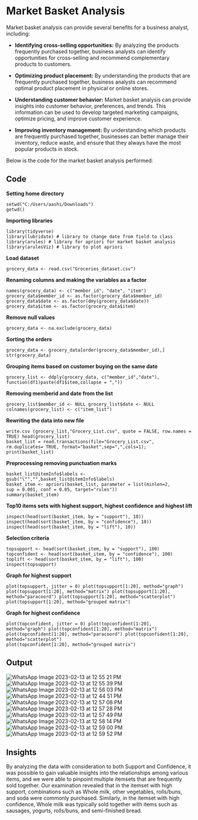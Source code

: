 
# Market Basket Analysis 

Market basket analysis can provide several benefits for a business analyst, including:

* 	**Identifying cross-selling opportunities:** By analyzing the products frequently purchased together, business analysts can identify opportunities for cross-selling and recommend complementary products to customers.

* 	**Optimizing product placement:** By understanding the products that are frequently purchased together, business analysts can recommend optimal product placement in physical or online stores.

* 	**Understanding customer behavior:** Market basket analysis can provide insights into customer behavior, preferences, and trends. This information can be used to develop targeted marketing campaigns, optimize pricing, and improve customer experience.

* 	**Improving inventory management:** By understanding which products are frequently purchased together, businesses can better manage their inventory, reduce waste, and ensure that they always have the most popular products in stock.

Below is the code for the market basket analysis performed:



## Code
**Setting home directory**
```rscript
setwd("C:/Users/aashi/Downloads")
getwd()
```
**Importing libraries**
```rscript
library(tidyverse)
library(lubridate) # library to change date from field to class 
library(arules)	# library for apriori for market basket analysis 
library(arulesViz) # library to plot apriori

```
**Load dataset**
```rscript
grocery_data <- read.csv("Groceries_dataset.csv")
```
**Renaming columns and making the variables as a factor**
```rscript
names(grocery_data) <- c("member_id", "date", "item") grocery_data$member_id <- as.factor(grocery_data$member_id) grocery_data$date <- as.factor(dmy(grocery_data$date)) grocery_data$item <- as.factor(grocery_data$item)
```
**Remove null values**
```rscript
grocery_data <- na.exclude(grocery_data)
```
**Sorting the orders**
```rscript
grocery_data <- grocery_data[order(grocery_data$member_id),]
str(grocery_data)
```
**Grouping items based on customer buying on the same date**
```rscript
grocery_list <- ddply(grocery_data, c("member_id","date"),
function(df1)paste(df1$item,collapse = ","))
```
**Removing memberid and date from the list**
```rscript
grocery_list$member_id <- NULL grocery_list$date <- NULL colnames(grocery_list) <- c("item_list")
```
**Rewriting the data into new file**
```rscript
write.csv (grocery_list,"Grocery_List.csv", quote = FALSE, row.names = TRUE) head(grocery_list)
basket_list = read.transactions(file="Grocery_List.csv",
rm.duplicates= TRUE, format="basket",sep=",",cols=1);
print(basket_list)
```
**Preprocessing removing punctuation marks**
```rscript
basket_list@itemInfo$labels <- gsub("\"","",basket_list@itemInfo$labels)
basket_item <- apriori(basket_list, parameter = list(minlen=2,
sup = 0.001, conf = 0.05, target="rules"))
summary(basket_item)
```
**Top10 items sets with highest support, highest confidence and highest lift**
```rscript
inspect(head(sort(basket_item, by = "support"), 10)) inspect(head(sort(basket_item, by = "confidence"), 10)) inspect(head(sort(basket_item, by = "lift"), 10))
```
**Selection criteria**
```rscript
topsupport <- head(sort(basket_item, by = "support"), 100) topconfident <- head(sort(basket_item, by = "confidence"), 100) toplift <- head(sort(basket_item, by = "lift"), 100)
inspect(topsupport)
```
**Graph for highest support**
```rscript
plot(topsupport, jitter = 0) plot(topsupport[1:20], method="graph") plot(topsupport[1:20], method="matrix") plot(topsupport[1:20], method="paracoord") plot(topsupport[1:20], method="scatterplot")
plot(topsupport[1:20], method="grouped matrix")
```
**Graph for highest confidence**
```rscript
plot(topconfident, jitter = 0) plot(topconfident[1:20], method="graph") plot(topconfident[1:20], method="matrix") plot(topconfident[1:20], method="paracoord") plot(topconfident[1:20], method="scatterplot")
plot(topconfident[1:20], method="grouped matrix")
```
## Output
![WhatsApp Image 2023-02-13 at 12 55 21 PM](https://user-images.githubusercontent.com/85166438/218536953-87b36ecd-c691-44d3-8cf8-2aefc381aa22.jpeg)
![WhatsApp Image 2023-02-13 at 12 55 39 PM](https://user-images.githubusercontent.com/85166438/218536976-524b400a-6110-4b12-9675-de86eade88d2.jpeg)
![WhatsApp Image 2023-02-13 at 12 56 03 PM](https://user-images.githubusercontent.com/85166438/218536983-a4024f8a-f429-4347-ac7e-5711215eb92d.jpeg)
![WhatsApp Image 2023-02-13 at 12 44 51 PM](https://user-images.githubusercontent.com/85166438/218537300-6184d73c-c8c5-4b28-912f-50c1e2319dda.jpeg)
![WhatsApp Image 2023-02-13 at 12 57 08 PM](https://user-images.githubusercontent.com/85166438/218536992-85bd1ddf-f04d-49d1-9fba-11ffbfe7065a.jpeg)
![WhatsApp Image 2023-02-13 at 12 57 28 PM](https://user-images.githubusercontent.com/85166438/218537011-fdb51373-1752-407d-ac6a-ddccb0a790e0.jpeg)
![WhatsApp Image 2023-02-13 at 12 57 49 PM](https://user-images.githubusercontent.com/85166438/218537023-4bc107d8-c3b3-485e-a624-50cd116c7c37.jpeg)
![WhatsApp Image 2023-02-13 at 12 58 14 PM](https://user-images.githubusercontent.com/85166438/218537031-6a750bc5-2e78-4a36-b55c-be1ff216c670.jpeg)
![WhatsApp Image 2023-02-13 at 12 59 00 PM](https://user-images.githubusercontent.com/85166438/218537043-07d6ea72-2022-44fe-b436-2bd4e4c649b9.jpeg)
![WhatsApp Image 2023-02-13 at 12 59 52 PM](https://user-images.githubusercontent.com/85166438/218537054-0399f6a1-1bc9-4a7f-a5d5-d58e442e84a2.jpeg)

## Insights

By analyzing the data with consideration to both Support and Confidence, it was possible to gain valuable insights into the relationships among various items, and we were able to pinpoint multiple itemsets that are frequently sold together. Our examination revealed that in the itemset with high support, combinations such as Whole milk, other vegetables, rolls/buns, and soda were commonly purchased. Similarly, in the itemset with high confidence, Whole milk was typically sold together with items such as sausages, yogurts, rolls/buns, and semi-finished bread.
